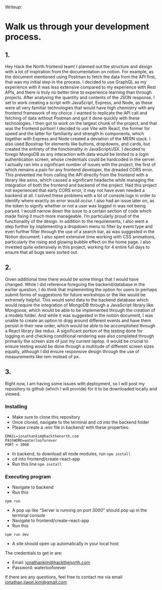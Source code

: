 Writeup:

# Walk us through your development process. 

## 1. 
Hey Hack the North frontend team! I planned out the structure and design with a lot of inspiration from the documentation on notion. 
For example, as the document mentioned using Postman to fetch the data from the API first, that was my initial step in the process. 
I decided to use GraphQL as my experience with it was less extensive compared to my experience with Rest APIs, and there is truly no better time to experience learning than through projects. 
After analysing the quantity and contents of the JSON response, I set to work creating a script with JavaScript, Express, and Node, as these were all very familiar technologies that would have 
high chemistry with any frontend framework of my choice. I wanted to replicate the API call and fetching of data without Postman and got it done quickly with these technologies. 
I then got to work on the largest chunk of the project, and that was the frontend portion! I decided to use Vite with React, the former for speed and the latter for familiarity and strength in components, 
which together with Express and Node created a deviation of the MERN stack. I also used Boostrap for elements like buttons, dropdowns, and cards, but created the entirety of the functionality in JavaScript/JSX. 
I decided to forego MongoDB as any interaction with data would be limited to a login authentication screen, whose credentials could be hardcoded in the server. 
I actually ran into a significant number of issues with the project, the first of which remains a pain for any frontend developer, the dreaded CORS error. 
This prevented me from calling the API directly from the frontend with a library like axios, which caused a significant headache while managing the integration of both the frontend and backend of the project. 
Had this project not experienced that early CORS error, it may not have even needed a backend at all. I solved these problems with a lot of console.logs in order to identify where exactly an error would occur. 
I also had an issue later on, as the token to signify whether or not a user was logged in was not being parsed. I would narrow down the issue to a certain section of code which made fixing it much more manageable. 
I’m particularly proud of the functionality of the design. In addition to the requirements, I also went a step further by implementing a dropdown menu to filter by event type and even further filter through 
the use of a search bar, as was suggested in the Notion document. I also spent extensive time working with CSS animations, particularly the rising and glowing bubble effect on the home page. 
I also invested quite extensively in this project, working for 4 entire full days to ensure that all bugs were sorted out. 

## 2. 
Given additional time there would be some things that I would have changed. While I did reference foregoing the backend/database in the earlier question, 
I do think that implementing the option for users to perhaps submit forms of suggestions for future workshops or the like would be extremely helpful. 
This would send data to the backend database which would require the integration of MongoDB through a JavaScript library like Mongoose, which would be able to be implemented through the creation of a models folder.
And while it was suggested in the notion document, I was unable to create an option to drag around different events and have them persist in their new order, which would be able to be accomplished through a 
React library like redux. A significant portion of the testing done for logging in and checking conditional rendering was also completed through primarily the screen size of just my current laptop. 
It would be crucial to ensure testing would be done through a multitude of different screen sizes equally, although I did ensure responsive design through the use of measurements like rem instead of px. 

## 3.
Right now, I am having some issues with deployment, so I will post my repository to github (which I will provide) for it to be downloaded locally and viewed. 

### Installing

* Make sure to clone this repository
* Once cloned, navigate to the terminal and cd into the backend folder
* Please create a .env file in backend/ with these properties:
```
EMAIL=jonathankim@hackthenorth.com
PASSWORD=waterlooforever
PORT = 3000
```
* In backend, to download all node modules, run ``` npm install ```
* cd into frontend/create-react-app
* Run this line ``` npm install ```

### Executing program

* Navigate to backend
* Run this
```
npm run
```
* A pop up like "Server is running on port 3000" should pop up in the terminal console 
* Navigate to frontend/create-react-app
* Run this
```
npm run dev
```
* A site should open up automatically in your local host 

The credentials to get in are:
- Email: jonathankim@hackthenorth.com
- Password: waterlooforever

If there are any questions, feel free to contact me via email jonathan.jiwon.kim@gmail.com 
